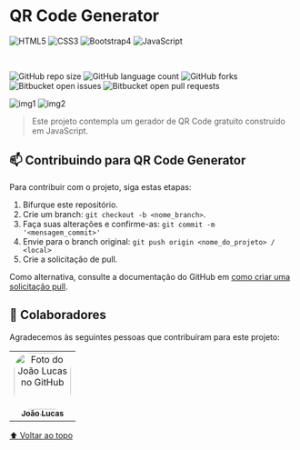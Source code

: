 # **QR Code Generator**

<img alt="HTML5" src="https://img.shields.io/badge/html5-%23E34F26.svg?&style=for-the-badge&logo=html5&logoColor=white"/> <img alt="CSS3" src="https://img.shields.io/badge/css3-%231572B6.svg?&style=for-the-badge&logo=css3&logoColor=white"/> <img alt="Bootstrap4" src="https://img.shields.io/badge/Bootstrap-563D7C?style=for-the-badge&logo=bootstrap&logoColor=white"/> <img alt="JavaScript" src="https://img.shields.io/badge/javascript-%23323330.svg?&style=for-the-badge&logo=javascript&logoColor=%23F7DF1E"/>

</br>

![GitHub repo size](https://img.shields.io/github/repo-size/joaolucasp/QRCode-Generator)
![GitHub language count](https://img.shields.io/github/languages/count/joaolucasp/QRCode-Generator?style=plastic)
![GitHub forks](https://img.shields.io/github/forks/joaolucasp/QRCode-Generator)
![Bitbucket open issues](https://img.shields.io/bitbucket/issues/joaolucasp/QRCode-Generator)
![Bitbucket open pull requests](https://img.shields.io/bitbucket/pr-raw/joaolucasp/QRCode-Generator)

![img1](https://user-images.githubusercontent.com/83319546/216202603-85cb1306-b178-4ac6-a25e-959eccacb417.png)
![img2](https://user-images.githubusercontent.com/83319546/216202611-f962444f-407d-4be7-8083-c1a8b4fd0a87.png)
> Este projeto contempla um gerador de QR Code gratuito construído em JavaScript.

## 📫 Contribuindo para QR Code Generator

Para contribuir com o projeto, siga estas etapas:

1. Bifurque este repositório.
2. Crie um branch: `git checkout -b <nome_branch>`.
3. Faça suas alterações e confirme-as: `git commit -m '<mensagem_commit>'`
4. Envie para o branch original: `git push origin <nome_do_projeto> / <local>`
5. Crie a solicitação de pull.

Como alternativa, consulte a documentação do GitHub em [como criar uma solicitação pull](https://help.github.com/en/github/collaborating-with-issues-and-pull-requests/creating-a-pull-request).

## 🤝 Colaboradores

Agradecemos às seguintes pessoas que contribuíram para este projeto:

<table>
  <tr>
    <td align="center">
      <a href="#">
        <img style="border-radius: 30px;" src="https://avatars.githubusercontent.com/u/83319546?v=4" width="100px;" alt="Foto do João Lucas no GitHub"/><br>
        <sub>
          <b>João Lucas</b>
        </sub>
      </a>
    </td>
  </tr>
</table>

[⬆ Voltar ao topo](#QRCode-Generator)<br>
